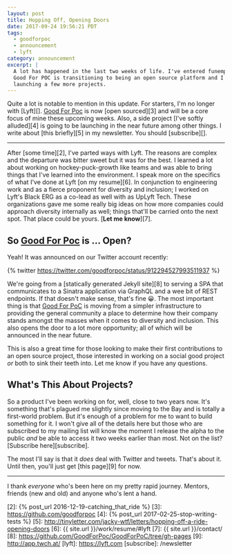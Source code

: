 ```yaml
---
layout: post
title: Hopping Off, Opening Doors
date: 2017-09-24 19:56:21 PDT
tags:
  - goodforpoc
  - announcement
  - lyft
category: announcement
excerpt: |
  A lot has happened in the last two weeks of life. I've entered funemployment,
  Good For POC is transitioning to being an open source platform and I'm
  launching a few more projects.
---
```


Quite a lot is notable to mention in this update. For starters, I'm no longer
with [Lyft][]. [Good For Poc][1] is now [open sourced][3] and will be a core
focus of mine these upcoming weeks. Also, a side project [I've softly alluded][4]
is going to be launching in the near future among other things. I write about
[this briefly][5] in my newsletter. You should [subscribe][].

---

After [some time][2], I've parted ways with Lyft. The reasons are complex and
the departure was bitter sweet but it was for the best. I learned a lot about
working on hockey-puck-growth like teams and was able to bring things that I've
learned into the environment. I speak more on the specifics of what I've done at
Lyft [on my resume][6]. In conjunction to engineering work and as a fierce
proponent for diversity and inclusion; I worked on Lyft's Black ERG as a co-lead
as well with as UpLyft Tech. These organizations gave me some really big ideas
on how more companies could approach diversity internally as well; things
that'll be carried onto the next spot. That place could be yours. [**Let me
know**][7].

## So [Good For Poc][1] is … Open?
Yeah! It was announced on our Twitter account recently:

{% twitter https://twitter.com/goodforpoc/status/912294527993511937 %}

We're going from a [statically generated Jekyll site][8] to serving a SPA that
communicates to a Sinatra application via GraphQL and a wee bit of REST
endpoints. If that doesn't make sense, that's fine :grinning:. The most
important thing is that [Good For PoC][1] is moving from a simpler
infrastructure to providing the general community a place to determine how their
company stands amongst the masses when it comes to diversity and inclusion. This
also opens the door to a lot more opportunity; all of which will be announced in
the near future.

This is also a great time for those looking to make their first contributions to
an open source project, those interested in working on a social good project
_or_ both to sink their teeth into. Let me know if you have any questions.

## What's This About Projects?
So a product I've been working on for, well, close to two years now. It's
something that's plagued me slightly since moving to the Bay and is totally a
first-world problem. But it's enough of a problem for me to want to build
something for it. I won't give all of the details here but those who are
subscribed to my mailing list will know the moment I release the alpha to the
public _and_ be able to access it two weeks earlier than most. Not on the list?
[Subscribe here][subscribe].

The most I'll say is that it _does_ deal with Twitter and tweets. That's about
it. Until then, you'll just get [this page][9] for now.

---

I thank _everyone_ who's been here on my pretty rapid journey. Mentors, friends
(new and old) and anyone who's lent a hand.

[1]: http://goodforpocin.tech
[2]: {% post_url 2016-12-19-catching_that_ride %}
[3]: https://github.com/goodforpoc
[4]: {% post_url 2017-02-25-stop-writing-tests %}
[5]: http://tinyletter.com/jacky-wtf/letters/hopping-off-a-ride-opening-doors
[6]: {{ site.url }}/work/resume/#lyft
[7]: {{ site.url }}/contact/
[8]: https://github.com/GoodForPoc/GoodForPoC/tree/gh-pages
[9]: http://app.twch.at/
[lyft]: https://lyft.com
[subscribe]: /newsletter
